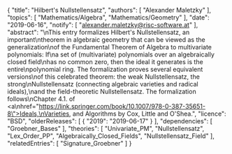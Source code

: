 {
    "title": "Hilbert's Nullstellensatz",
    "authors": [
        "Alexander Maletzky"
    ],
    "topics": [
        "Mathematics/Algebra",
        "Mathematics/Geometry"
    ],
    "date": "2019-06-16",
    "notify": [
        "alexander.maletzky@risc-software.at"
    ],
    "abstract": "\nThis entry formalizes Hilbert's Nullstellensatz, an important\ntheorem in algebraic geometry that can be viewed as the generalization\nof the Fundamental Theorem of Algebra to multivariate polynomials: If\na set of (multivariate) polynomials over an algebraically closed field\nhas no common zero, then the ideal it generates is the entire\npolynomial ring. The formalization proves several equivalent versions\nof this celebrated theorem: the weak Nullstellensatz, the strong\nNullstellensatz (connecting algebraic varieties and radical ideals),\nand the field-theoretic Nullstellensatz. The formalization follows\nChapter 4.1. of <a\nhref=\"https://link.springer.com/book/10.1007/978-0-387-35651-8\">Ideals,\nVarieties, and Algorithms</a> by Cox, Little and O'Shea.",
    "licence": "BSD",
    "olderReleases": [
        {
            "2019": "2019-06-17"
        }
    ],
    "dependencies": [
        "Groebner_Bases"
    ],
    "theories": [
        "Univariate_PM",
        "Nullstellensatz",
        "Lex_Order_PP",
        "Algebraically_Closed_Fields",
        "Nullstellensatz_Field"
    ],
    "relatedEntries": [
        "Signature_Groebner"
    ]
}
